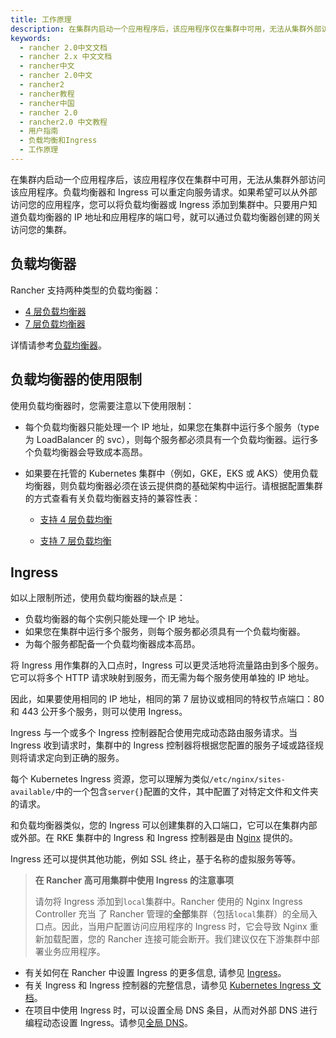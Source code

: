```yaml
---
title: 工作原理
description: 在集群内启动一个应用程序后，该应用程序仅在集群中可用，无法从集群外部访问该应用程序。负载均衡器和 Ingress 可以重定向服务请求。如果希望可以从外部访问您的应用程序，您可以将负载均衡器或 Ingress 添加到集群中。只要用户知道负载均衡器的 IP 地址和应用程序的端口号，就可以通过负载均衡器创建的网关访问您的集群。
keywords:
  - rancher 2.0中文文档
  - rancher 2.x 中文文档
  - rancher中文
  - rancher 2.0中文
  - rancher2
  - rancher教程
  - rancher中国
  - rancher 2.0
  - rancher2.0 中文教程
  - 用户指南
  - 负载均衡和Ingress
  - 工作原理
---
```


在集群内启动一个应用程序后，该应用程序仅在集群中可用，无法从集群外部访问该应用程序。负载均衡器和 Ingress 可以重定向服务请求。如果希望可以从外部访问您的应用程序，您可以将负载均衡器或 Ingress 添加到集群中。只要用户知道负载均衡器的 IP 地址和应用程序的端口号，就可以通过负载均衡器创建的网关访问您的集群。

## 负载均衡器

Rancher 支持两种类型的负载均衡器：

- [4 层负载均衡器](/docs/rancher2/k8s-in-rancher/load-balancers-and-ingress/load-balancers/_index)
- [7 层负载均衡器](/docs/rancher2/k8s-in-rancher/load-balancers-and-ingress/load-balancers/_index)

详情请参考[负载均衡器](/docs/rancher2/k8s-in-rancher/load-balancers-and-ingress/load-balancers/_index)。

## 负载均衡器的使用限制

使用负载均衡器时，您需要注意以下使用限制：

- 每个负载均衡器只能处理一个 IP 地址，如果您在集群中运行多个服务（type 为 LoadBalancer 的 svc），则每个服务都必须具有一个负载均衡器。运行多个负载均衡器会导致成本高昂。

- 如果要在托管的 Kubernetes 集群中（例如，GKE，EKS 或 AKS）使用负载均衡器，则负载均衡器必须在该云提供商的基础架构中运行。请根据配置集群的方式查看有关负载均衡器支持的兼容性表：

  - [支持 4 层负载均衡](/docs/rancher2/k8s-in-rancher/load-balancers-and-ingress/load-balancers/_index)

  - [支持 7 层负载均衡](/docs/rancher2/k8s-in-rancher/load-balancers-and-ingress/load-balancers/_index)

## Ingress

如以上限制所述，使用负载均衡器的缺点是：

- 负载均衡器的每个实例只能处理一个 IP 地址。
- 如果您在集群中运行多个服务，则每个服务都必须具有一个负载均衡器。
- 为每个服务都配备一个负载均衡器成本高昂。

将 Ingress 用作集群的入口点时，Ingress 可以更灵活地将流量路由到多个服务。它可以将多个 HTTP 请求映射到服务，而无需为每个服务使用单独的 IP 地址。

因此，如果要使用相同的 IP 地址，相同的第 7 层协议或相同的特权节点端口：80 和 443 公开多个服务，则可以使用 Ingress。

Ingress 与一个或多个 Ingress 控制器配合使用完成动态路由服务请求。当 Ingress 收到请求时，集群中的 Ingress 控制器将根据您配置的服务子域或路径规则将请求定向到正确的服务。

每个 Kubernetes Ingress 资源，您可以理解为类似`/etc/nginx/sites-available/`中的一个包含`server{}`配置的文件，其中配置了对特定文件和文件夹的请求。

和负载均衡器类似，您的 Ingress 可以创建集群的入口端口，它可以在集群内部或外部。在 RKE 集群中的 Ingress 和 Ingress 控制器是由 [Nginx](https://www.nginx.com/) 提供的。

Ingress 还可以提供其他功能，例如 SSL 终止，基于名称的虚拟服务等等。

> **在 Rancher 高可用集群中使用 Ingress 的注意事项**
>
> 请勿将 Ingress 添加到`local`集群中。Rancher 使用的 Nginx Ingress Controller 充当 了 Rancher 管理的**全部**集群（包括`local`集群）的全局入口点。因此，当用户配置访问应用程序的 Ingress 时，它会导致 Nginx 重新加载配置，您的 Rancher 连接可能会断开。我们建议仅在下游集群中部署业务应用程序。

- 有关如何在 Rancher 中设置 Ingress 的更多信息, 请参见 [Ingress](/docs/rancher2/k8s-in-rancher/load-balancers-and-ingress/ingress/_index)。
- 有关 Ingress 和 Ingress 控制器的完整信息，请参见 [Kubernetes Ingress 文档](https://kubernetes.io/docs/concepts/services-networking/ingress/)。
- 在项目中使用 Ingress 时，可以设置全局 DNS 条目，从而对外部 DNS 进行编程动态设置 Ingress。请参见[全局 DNS](/docs/rancher2/helm-charts/legacy-catalogs/globaldns/_index)。
